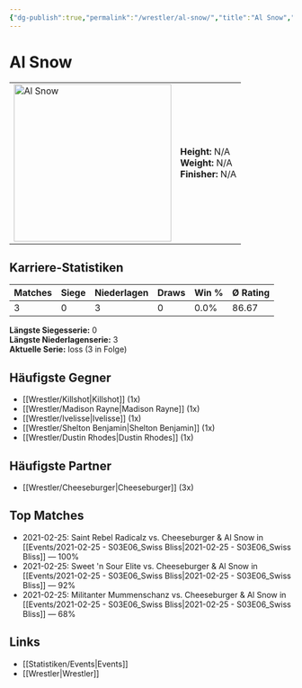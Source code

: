 ```yaml
---
{"dg-publish":true,"permalink":"/wrestler/al-snow/","title":"Al Snow","tags":["wrestler"],"noteIcon":""}
---
```



# Al Snow

<table>
        <tr>
        <td><img src="https://github.com/CptSpaulding1980/choke-slam-wrestling/releases/download/images/Al_Snow.png" width="280" alt="Al Snow"></td>
        <td>
        <b>Height:</b> N/A<br>
        <b>Weight:</b> N/A<br>
        <b>Finisher:</b> N/A<br>
        </td>
        </tr>
        </table>
        
## Karriere-Statistiken

| Matches | Siege | Niederlagen | Draws | Win % | Ø Rating |
|---------|-------|-------------|-------|-------|-----------|
| 3 | 0 | 3 | 0 | 0.0% | 86.67 |

**Längste Siegesserie:** 0<br>**Längste Niederlagenserie:** 3<br>**Aktuelle Serie:** loss (3 in Folge)


## Häufigste Gegner
- [[Wrestler/Killshot\|Killshot]] (1x)
- [[Wrestler/Madison Rayne\|Madison Rayne]] (1x)
- [[Wrestler/Ivelisse\|Ivelisse]] (1x)
- [[Wrestler/Shelton Benjamin\|Shelton Benjamin]] (1x)
- [[Wrestler/Dustin Rhodes\|Dustin Rhodes]] (1x)

## Häufigste Partner
- [[Wrestler/Cheeseburger\|Cheeseburger]] (3x)

## Top Matches
- 2021-02-25: Saint Rebel Radicalz vs. Cheeseburger & Al Snow in [[Events/2021-02-25 - S03E06_Swiss Bliss\|2021-02-25 - S03E06_Swiss Bliss]] — 100%
- 2021-02-25: Sweet 'n Sour Elite vs. Cheeseburger & Al Snow in [[Events/2021-02-25 - S03E06_Swiss Bliss\|2021-02-25 - S03E06_Swiss Bliss]] — 92%
- 2021-02-25: Militanter Mummenschanz vs. Cheeseburger & Al Snow in [[Events/2021-02-25 - S03E06_Swiss Bliss\|2021-02-25 - S03E06_Swiss Bliss]] — 68%

## Links
- [[Statistiken/Events\|Events]]
- [[Wrestler\|Wrestler]]
